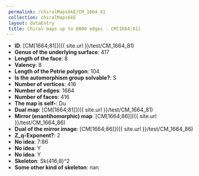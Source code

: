 ```yaml
--- 
 permalink: /chiralMaps6kE/CM_1664_81 
 collection: chiralMaps6kE
 layout: dataEntry
 title: Chiral maps up to 6000 edges - CM[1664;81]
---
```


- **ID**: [CM[1664;81]]({{ site.url }}/test/CM_1664_81)
- **Genus of the underlying surface**: 417
- **Length of the face**: 8
- **Valency**: 8
- **Length of the Petrie polygon**: 104
- **Is the automorphism group solvable?**: S
- **Number of vertices**: 416
- **Number of edges**: 1664
- **Number of faces**: 416
- **The map is self-**: Du
- **Dual map**: [CM[1664;81]]({{ site.url }}/test/CM_1664_81)
- **Mirror (enantihomorphic) map**: [CM[1664;86]]({{ site.url }}/test/CM_1664_86)
- **Dual of the mirror image**: [CM[1664;86]]({{ site.url }}/test/CM_1664_86)
- **Z_q-Exponent?**: 2
- **No idea**:  7:86
- **No idea**: Y
- **No idea**: Y
- **Skeleton**: Sk(416;8)^2
- **Some other kind of skeleton**: nan
